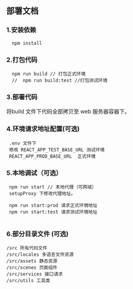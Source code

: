 ## 部署文档

### 1.安装依赖

```
  npm install
```

### 2.打包代码

```
  npm run build // 打包正式环境
  //  npm run build:test //打包测试环境
```

### 3.部署代码

将build  文件下代码全部拷贝至 web 服务器容器下。


### 4.环境请求地址配置(可选)

```
 .env 文件下 
 修改 REACT_APP_TEST_BASE_URL 测试环境
 REACT_APP_PROD_BASE_URL  正式环境
```

### 5.本地调试（可选）

```
 npm run start // 本地代理（可跨域）
 setupProxy 下修改代理地址。

 npm run start:prod 请求正式环境地址
 npm run start:test 请求测试环境地址
 
```

### 6.部分目录文件 (可选)

```
/src 所有代码文件
/src/locales 多语言文件资源
/src/assets 静态资源
/src/scenes 页面组件
/src/services 接口请求
/src/utils 工具类

```
